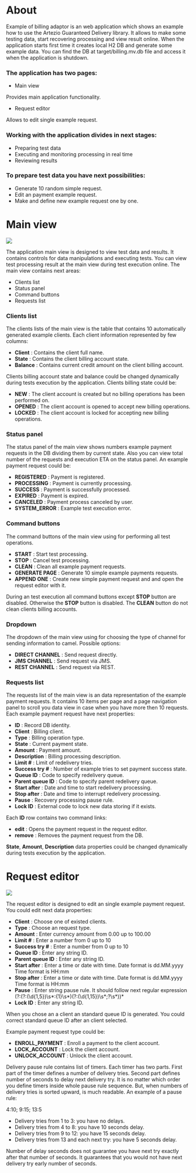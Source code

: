 # About

Example of billing adaptor is an web application which shows an example how to use the Artezio Guaranteed Delivery library. It allows to make some testing data, start recovering processing and view result online. When the application starts first time it creates local H2 DB and generate some example data. You can find the DB at target/billing.mv.db file and access it when the application is shutdown.

### The application has two pages:

- Main view

Provides main application functionality.

- Request editor

Allows to edit single example request.

### Working with the application divides in next stages:

- Preparing test data
- Executing and monitoring processing in real time
- Reviewing results  

### To prepare test data you have next possibilities:

- Generate 10 random simple request.
- Edit an payment example request.
- Make and define new example request one by one. 


# Main view

![](./EXAMPLE-MAIN.PNG)

The application main view is designed to view test data and results. It contains controls for data manipulations and executing tests. You can view test processing result at the main view during test execution online. The main view contains next areas:

- Clients list
- Status panel
- Command buttons
- Requests list

### Clients list

The clients lists of the main view is the table that contains 10 automatically generated example clients.
Each client information represented by few columns:

- **Client** : Contains the client full name.
- **State** : Contains the client billing account state.
- **Balance** : Contains current credit amount on the client billing account.

Clients billing account state and balance could be changed dynamically during tests execution by the application. Clients billing state could be:

- **NEW** : The client account is created but no billing operations has been performed on.
- **OPENED** : The client account is opened to accept new billing operations.
- **LOCKED** : The client account is locked for accepting new billing operations.

### Status panel

The status panel of the main view shows numbers example payment requests in the DB dividing them by current state. Also you can view total number of the requests and execution ETA on the status panel. An example payment request could be:

- **REGISTERED** : Payment is registered.
- **PROCESSING** : Payment is currently processing.
- **SUCCESS** : Payment is successfully processed.
- **EXPIRED** : Payment is expired.
- **CANCELED** : Payment process canceled by user.
- **SYSTEM_ERROR** : Example test execution error.

### Command buttons

The command buttons of the main view using for performing all test operations.

- **START** : Start test processing.
- **STOP** : Cancel test processing.
- **CLEAN** : Clean all example payment requests.
- **GENERATE PAGE** : Generate 10 simple example payments requests.
- **APPEND ONE** : Create new simple payment request and and open the request editor with it.

During an test execution all command buttons except **STOP** button are disabled. Otherwise the **STOP** button is disabled. The **CLEAN** button do not clean clients billing accounts.

### Dropdown

The dropdown of the main view using for choosing the type of channel  for sending information to camel.
Possible options:

- **DIRECT CHANNEL** : Send request directly.
- **JMS CHANNEL** : Send request via JMS.
- **REST CHANNEL** : Send request via REST.

### Requests list

The requests list of the main view is an data representation of the example payment requests. It contains 10 items per page and a page navigation panel to scroll you data view in case when you have more then 10 requests. Each example payment request have next properties:

- **ID** : Record DB identity.
- **Client** : Billing client.
- **Type** : Billing operation type.
- **State** : Current payment state.
- **Amount** : Payment amount.
- **Description** : Billing processing description.
- **Limit #** : Limit of redelivery tries.
- **Success try #** : Number of example tries to set payment success state. 
- **Queue ID** : Code to specify redelivery queue.
- **Parent queue ID** : Code to specify parent redelivery queue.
- **Start after** : Date and time to start redelivery processing.
- **Stop after** : Date and time to interrupt redelivery processing.
- **Pause** : Recovery processing pause rule.
- **Lock ID** : External code to lock new data storing if it exists.

Each **ID** row contains two command links:

- **edit** : Opens the payment request in the request editor.
- **remove** : Removes the payment request from the DB.

**State**, **Amount**, **Description** data properties could be changed dynamically during tests execution by the application.

# Request editor

![](./EXAMPLE-EDIT.PNG)

The request editor is designed to edit an single example payment request. You could edit next data properties:

 - **Client** : Choose one of existed clients.
 - **Type** : Choose an request type.
 - **Amount** : Enter currency amount from 0.00 up to 100.00
 - **Limit #** : Enter a number from 0 up to 10
 - **Success try #** : Enter a number from 0 up to 10 
 - **Queue ID** : Enter any string ID.
 - **Parent queue ID** : Enter any string ID.
 - **Start after** : Enter a time or date with time. Date format is dd.MM.yyyy Time format is HH:mm
 - **Stop after** : Enter a time or date with time. Date format is dd.MM.yyyy Time format is HH:mm
 - **Pause** : Enter string pause rule. It should follow next regular expression (?:(?:(\d{1,5})\s*:{1}\s*)(?:(\d{1,15})\s*;?\s*))*
 - **Lock ID** : Enter any string ID.

When you chose an a client an standard queue ID is generated. You could correct standard queue ID after an client selected.

Example payment request type could be:

- **ENROLL_PAYMENT** : Enroll a payment to the client account.
- **LOCK_ACCOUNT** : Lock the client account.
- **UNLOCK_ACCOUNT** : Unlock the client account.

Delivery pause rule contains list of timers. Each timer has two parts. First part of the timer defines a number of delivery tries. Second part defines number of seconds to delay next delivery try. It is no matter which order you define timers inside whole pause rule sequence. But, when numbers of delivery tries is sorted upward, is much readable.
An example of a pause rule:

4:10; 9:15; 13:5

- Delivery tries from 1 to 3: you have no delays.
- Delivery tries from 4 to 8: you have 10 seconds delay.
- Delivery tries from 9 to 12: you have 15 seconds delay.
- Delivery tries from 13 and each next try: you have 5 seconds delay.

Number of delay seconds does not guarantee you have next try exactly after that number of seconds. It guarantees that you would not have next delivery try early number of seconds.
